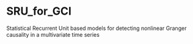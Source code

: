 # SRU_for_GCI
Statistical Recurrent Unit based models for detecting nonlinear Granger causality in a multivariate time series
